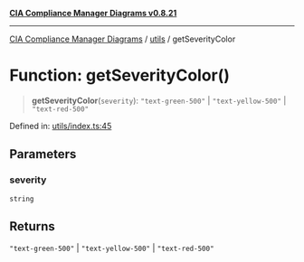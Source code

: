 [**CIA Compliance Manager Diagrams v0.8.21**](../../README.md)

***

[CIA Compliance Manager Diagrams](../../modules.md) / [utils](../README.md) / getSeverityColor

# Function: getSeverityColor()

> **getSeverityColor**(`severity`): `"text-green-500"` \| `"text-yellow-500"` \| `"text-red-500"`

Defined in: [utils/index.ts:45](https://github.com/Hack23/cia-compliance-manager/blob/689e67e40bb6afe811128d672a0d7dd5fcbdaea5/src/utils/index.ts#L45)

## Parameters

### severity

`string`

## Returns

`"text-green-500"` \| `"text-yellow-500"` \| `"text-red-500"`
